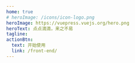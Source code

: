 ```yaml
---
home: true
# heroImage: /icons/icon-logo.png
heroImage: https://vuepress.vuejs.org/hero.png
heroText: 点点滴滴，来之不易
tagline:
actionBtn:
  text: 开始使用
  link: /front-end/
---
```

<!-- https://antdocs.vercel.app/guide/extend-config.html#%E9%A6%96%E9%A1%B5%E6%8C%89%E9%92%AE -->